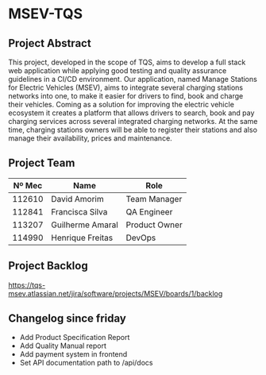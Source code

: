 # MSEV-TQS

## Project Abstract

This project, developed in the scope of TQS, aims to develop a full stack web application while applying good testing and quality assurance guidelines in a CI/CD environment. Our application, named Manage Stations for Electric Vehicles (MSEV), aims to integrate several charging stations networks into one, to make it easier for drivers to find, book and charge their vehicles. Coming as a solution for improving the electric vehicle ecosystem it creates a platform that allows drivers to search, book and pay charging services across several integrated charging networks. At the same time, charging stations owners will be able to register their stations and also manage their availability, prices and maintenance. 



## Project Team

| Nº Mec |       Name       |       Role    |
| ------ | ---------------- | ------------- | 
| 112610 | David Amorim     | Team Manager  |
| 112841 | Francisca Silva  | QA Engineer   |
| 113207 | Guilherme Amaral | Product Owner |
| 114990 | Henrique Freitas | DevOps        |

## Project Backlog

https://tqs-msev.atlassian.net/jira/software/projects/MSEV/boards/1/backlog

## Changelog since friday

- Add Product Specification Report
- Add Quality Manual report
- Add payment system in frontend
- Set API documentation path to /api/docs
